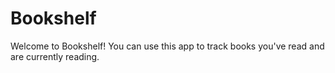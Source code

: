 # Bookshelf

Welcome to Bookshelf! You can use this app to track books you've read and are currently reading.
